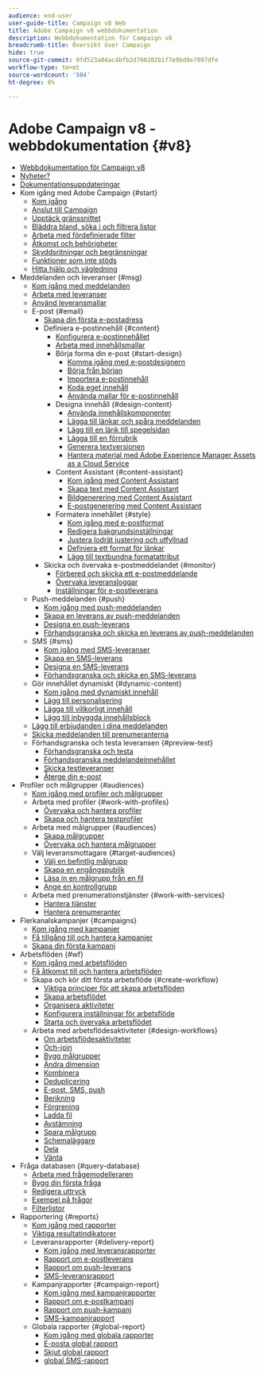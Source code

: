 ```yaml
---
audience: end-user
user-guide-title: Campaign v8 Web
title: Adobe Campaign v8 webbdokumentation
description: Webbdokumentation för Campaign v8
breadcrumb-title: Översikt över Campaign
hide: true
source-git-commit: 9fd523a04ac4bfb2d760202b1f7e9bd9e7097dfe
workflow-type: tm+mt
source-wordcount: '504'
ht-degree: 8%

---
```



# Adobe Campaign v8 - webbdokumentation {#v8}

+ [Webbdokumentation för Campaign v8](campaign-web-home.md)
+ [Nyheter?](rn/whats-new.md)
+ [Dokumentationsuppdateringar](rn/documentation-updates.md)
+ Kom igång med Adobe Campaign {#start}
   + [Kom igång](get-started/get-started.md)
   + [Anslut till Campaign](get-started/connect-to-campaign.md)
   + [Upptäck gränssnittet](get-started/user-interface.md)
   + [Bläddra bland, söka i och filtrera listor](get-started/list-filters.md)
   + [Arbeta med fördefinierade filter](get-started/predefined-filters.md)
   + [Åtkomst och behörigheter](get-started/permissions.md)
   + [Skyddsritningar och begränsningar](get-started/guardrails.md)
   + [Funktioner som inte stöds](get-started/unsupported.md)
   + [Hitta hjälp och vägledning](get-started/using-ai.md)
+ Meddelanden och leveranser {#msg}
   + [Kom igång med meddelanden](msg/gs-messages.md)
   + [Arbeta med leveranser](msg/gs-deliveries.md)
   + [Använd leveransmallar](msg/delivery-template.md)
   + E-post {#email}
      + [Skapa din första e-postadress](email/create-email.md)
      + Definiera e-postinnehåll {#content}
         + [Konfigurera e-postinnehållet](content/edit-content.md)
         + [Arbeta med innehållsmallar](content/create-email-templates.md)
         + Börja forma din e-post {#start-design}
            + [Komma igång med e-postdesignern](content/get-started-email-designer.md)
            + [Börja från början](content/create-email-content.md)
            + [Importera e-postinnehåll](content/existing-content.md)
            + [Koda eget innehåll](content/code-content.md)
            + [Använda mallar för e-postinnehåll](content/use-email-templates.md)
         + Designa innehåll {#design-content}
            + [Använda innehållskomponenter](content/content-components.md)
            + [Lägga till länkar och spåra meddelanden](content/message-tracking.md)
            + [Lägg till en länk till spegelsidan](content/mirror-page.md)
            + [Lägga till en förrubrik](content/preheader.md)
            + [Generera textversionen](content/text-version-email.md)
            + [Hantera material med Adobe Experience Manager Assets as a Cloud Service](content/aem-assets.md)
         + Content Assistant {#content-assistant}
            + [Kom igång med Content Assistant](content/generative-gs.md)
            + [Skapa text med Content Assistant](content/generative-content.md)
            + [Bildgenerering med Content Assistant](content/generative-image.md)
            + [E-postgenerering med Content Assistant](content/generative-email.md)
         + Formatera innehållet {#style}
            + [Kom igång med e-postformat](content/get-started-email-style.md)
            + [Redigera bakgrundsinställningar](content/backgrounds.md)
            + [Justera lodrät justering och utfyllnad](content/alignment-and-padding.md)
            + [Definiera ett format för länkar](content/styling-links.md)
            + [Lägg till textbundna formatattribut](content/inline-styling.md)
      + Skicka och övervaka e-postmeddelandet {#monitor}
         + [Förbered och skicka ett e-postmeddelande](monitor/prepare-send.md)
         + [Övervaka leveransloggar](monitor/delivery-logs.md)
         + [Inställningar för e-postleverans](advanced-settings/delivery-settings.md)
   + Push-meddelanden {#push}
      + [Kom igång med push-meddelanden](push/gs-push.md)
      + [Skapa en leverans av push-meddelanden](push/create-push.md)
      + [Designa en push-leverans](push/content-push.md)
      + [Förhandsgranska och skicka en leverans av push-meddelanden](push/send-push.md)
   + SMS {#sms}
      + [Kom igång med SMS-leveranser](sms/gs-sms.md)
      + [Skapa en SMS-leverans](sms/create-sms.md)
      + [Designa en SMS-leverans](sms/content-sms.md)
      + [Förhandsgranska och skicka en SMS-leverans](sms/send-sms.md)
   + Gör innehållet dynamiskt {#dynamic-content}
      + [Kom igång med dynamiskt innehåll](personalization/gs-personalization.md)
      + [Lägg till personalisering](personalization/personalize.md)
      + [Lägga till villkorligt innehåll](personalization/conditions.md)
      + [Lägg till inbyggda innehållsblock](personalization/content-blocks.md)
   + [Lägg till erbjudanden i dina meddelanden](content/offers.md)
   + [Skicka meddelanden till prenumeranterna](content/send-to-subscribers.md)
   + Förhandsgranska och testa leveransen {#preview-test}
      + [Förhandsgranska och testa](preview-test/preview-test.md)
      + [Förhandsgranska meddelandeinnehållet](preview-test/preview-content.md)
      + [Skicka testleveranser](preview-test/test-deliveries.md)
      + [Återge din e-post](preview-test/email-rendering.md)
+ Profiler och målgrupper {#audiences}
   + [Kom igång med profiler och målgrupper](audience/gs-audiences-recipients.md)
   + Arbeta med profiler {#work-with-profiles}
      + [Övervaka och hantera profiler](audience/about-recipients.md)
      + [Skapa och hantera testprofiler](audience/test-profiles.md)
   + Arbeta med målgrupper {#audiences}
      + [Skapa målgrupper](audience/create-audience.md)
      + [Övervaka och hantera målgrupper](audience/manage-audience.md)
   + Välj leveransmottagare {#target-audiences}
      + [Välj en befintlig målgrupp](audience/add-audience.md)
      + [Skapa en engångspublik](audience/one-time-audience.md)
      + [Läsa in en målgrupp från en fil](audience/file-audience.md)
      + [Ange en kontrollgrupp](audience/control-group.md)
   + Arbeta med prenumerationstjänster {#work-with-services}
      + [Hantera tjänster](audience/manage-services.md)
      + [Hantera prenumeranter](audience/manage-subscribers.md)
+ Flerkanalskampanjer {#campaigns}
   + [Kom igång med kampanjer](campaigns/gs-campaigns.md)
   + [Få tillgång till och hantera kampanjer](campaigns/manage-campaigns.md)
   + [Skapa din första kampanj](campaigns/create-campaigns.md)
+ Arbetsflöden {#wf}
   + [Kom igång med arbetsflöden](workflows/gs-workflows.md)
   + [Få åtkomst till och hantera arbetsflöden](workflows/access-monitor.md)
   + Skapa och kör ditt första arbetsflöde {#create-workflow}
      + [Viktiga principer för att skapa arbetsflöden](workflows/gs-workflow-creation.md)
      + [Skapa arbetsflödet](workflows/create-workflow.md)
      + [Organisera aktiviteter](workflows/orchestrate-activities.md)
      + [Konfigurera inställningar för arbetsflöde](workflows/workflow-settings.md)
      + [Starta och övervaka arbetsflödet](workflows/start-monitor-workflows.md)
   + Arbeta med arbetsflödesaktiviteter {#design-workflows}
      + [Om arbetsflödesaktiviteter](workflows/activities/about-activities.md)
      + [Och-join](workflows/activities/and-join.md)
      + [Bygg målgrupper](workflows/activities/build-audience.md)
      + [Ändra dimension](workflows/activities/change-dimension.md)
      + [Kombinera](workflows/activities/combine.md)
      + [Deduplicering](workflows/activities/deduplication.md)
      + [E-post, SMS, push](workflows/activities/channels.md)
      + [Berikning](workflows/activities/enrichment.md)
      + [Förgrening](workflows/activities/fork.md)
      + [Ladda fil](workflows/activities/load-file.md)
      + [Avstämning](workflows/activities/reconciliation.md)
      + [Spara målgrupp](workflows/activities/save-audience.md)
      + [Schemaläggare](workflows/activities/scheduler.md)
      + [Dela](workflows/activities/split.md)
      + [Vänta](workflows/activities/wait.md)
+ Fråga databasen {#query-database}
   + [Arbeta med frågemodelleraren](query/query-modeler-overview.md)
   + [Bygg din första fråga](query/build-query.md)
   + [Redigera uttryck](query/expression-editor.md)
   + [Exempel på frågor](query/query-samples.md)
   + [Filterlistor](query/filter.md)
+ Rapportering {#reports}
   + [Kom igång med rapporter](reporting/gs-reports.md)
   + [Viktiga resultatindikatorer](reporting/kpis.md)
   + Leveransrapporter {#delivery-report}
      + [Kom igång med leveransrapporter](reporting/delivery-reports.md)
      + [Rapport om e-postleverans](reporting/email-report.md)
      + [Rapport om push-leverans](reporting/push-report.md)
      + [SMS-leveransrapport](reporting/sms-report.md)
   + Kampanjrapporter {#campaign-report}
      + [Kom igång med kampanjrapporter](reporting/campaign-reports.md)
      + [Rapport om e-postkampanj](reporting/campaign-reports-email.md)
      + [Rapport om push-kampanj](reporting/campaign-reports-push.md)
      + [SMS-kampanjrapport](reporting/campaign-reports-sms.md)
   + Globala rapporter {#global-report}
      + [Kom igång med globala rapporter](reporting/global-reports.md)
      + [E-posta global rapport](reporting/global-report-email.md)
      + [Skjut global rapport](reporting/global-report-push.md)
      + [global SMS-rapport](reporting/global-report-sms.md)
